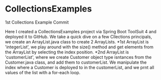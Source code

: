 # CollectionsExamples
1st Collections Example Commit

Here I created a CollectionsExamples project via Spring Boot ToolSuit 4 and deployed it to GitHub.
We take a quick dive on a few Cllections principals, we create an ArrayList.java class to create 2 ArrayLists.
  *1st ArrayList is 'integerList', we play around with the size() method and get elements from the ArrayList by 
    selecting the index position.
  *2nd ArrayList is 'customerList', where we create Customer object type isntances from the Customer.java class, and 
    add them to customerList.
    We manipulate the index where a Customer is deployed to in the customerList, and we prnt all values of the list with 
    a for-each loop.
  
